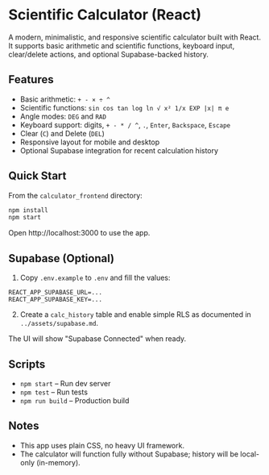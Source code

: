 # Scientific Calculator (React)

A modern, minimalistic, and responsive scientific calculator built with React. It supports basic arithmetic and scientific functions, keyboard input, clear/delete actions, and optional Supabase-backed history.

## Features

- Basic arithmetic: `+ - × ÷ ^`
- Scientific functions: `sin cos tan log ln √ x² 1/x EXP |x| π e`
- Angle modes: `DEG` and `RAD`
- Keyboard support: digits, `+ - * / ^`, `.`, `Enter`, `Backspace`, `Escape`
- Clear (`C`) and Delete (`DEL`)
- Responsive layout for mobile and desktop
- Optional Supabase integration for recent calculation history

## Quick Start

From the `calculator_frontend` directory:

```bash
npm install
npm start
```

Open http://localhost:3000 to use the app.

## Supabase (Optional)

1. Copy `.env.example` to `.env` and fill the values:

```
REACT_APP_SUPABASE_URL=...
REACT_APP_SUPABASE_KEY=...
```

2. Create a `calc_history` table and enable simple RLS as documented in `../assets/supabase.md`.

The UI will show "Supabase Connected" when ready.

## Scripts

- `npm start` – Run dev server
- `npm test` – Run tests
- `npm run build` – Production build

## Notes

- This app uses plain CSS, no heavy UI framework.
- The calculator will function fully without Supabase; history will be local-only (in-memory).
